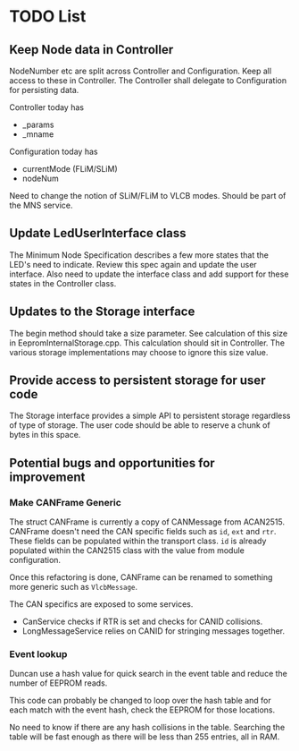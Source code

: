 # TODO List

## Keep Node data in Controller
NodeNumber etc are split across Controller and Configuration. 
Keep all access to these in Controller. 
The Controller shall delegate to Configuration for persisting data.

Controller today has
* _params
* _mname

Configuration today has
* currentMode (FLiM/SLiM)
* nodeNum

Need to change the notion of SLiM/FLiM to VLCB modes.
Should be part of the MNS service.

## Update LedUserInterface class
The Minimum Node Specification describes a few more states that the LED's need to indicate. 
Review this spec again and update the user interface. 
Also need to update the interface class and add support for these states in the Controller class.

## Updates to the Storage interface
The begin method should take a size parameter. 
See calculation of this size in EepromInternalStorage.cpp. 
This calculation should sit in Controller. 
The various storage implementations may choose to ignore this size value.

## Provide access to persistent storage for user code
The Storage interface provides a simple API to persistent storage regardless of
type of storage. 
The user code should be able to reserve a chunk of bytes in this space.

## Potential bugs and opportunities for improvement

### Make CANFrame Generic
The struct CANFrame is currently a copy of CANMessage from ACAN2515. 
CANFrame doesn't need the CAN specific fields such as ```id```, ```ext``` and ```rtr```.
These fields can be populated within the transport class.
```id``` is already populated within the CAN2515 class with the value from module configuration.

Once this refactoring is done, CANFrame can be renamed to something more generic
such as ```VlcbMessage```.

The CAN specifics are exposed to some services. 
* CanService checks if RTR is set and checks for CANID collisions.
* LongMessageService relies on CANID for stringing messages together.

### Event lookup
Duncan use a hash value for quick search in the event table and reduce the 
number of EEPROM reads.

This code can probably be changed to loop over the hash table and for each
match with the event hash, check the EEPROM for those locations.

No need to know if there are any hash collisions in the table. 
Searching the table will be fast enough as there will be less than 255 entries, all in RAM.
